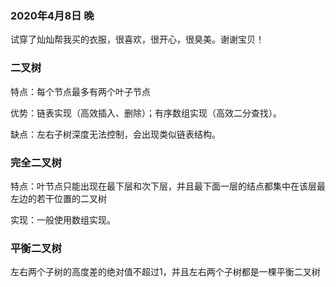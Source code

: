 ### 2020年4月8日 晚
试穿了灿灿帮我买的衣服，很喜欢，很开心，很臭美。谢谢宝贝！

### 二叉树
特点：每个节点最多有两个叶子节点

优势：链表实现（高效插入、删除）；有序数组实现（高效二分查找）。

缺点：左右子树深度无法控制，会出现类似链表结构。

### 完全二叉树
特点：叶节点只能出现在最下层和次下层，并且最下面一层的结点都集中在该层最左边的若干位置的二叉树

实现：一般使用数组实现。

### 平衡二叉树
左右两个子树的高度差的绝对值不超过1，并且左右两个子树都是一棵平衡二叉树

###